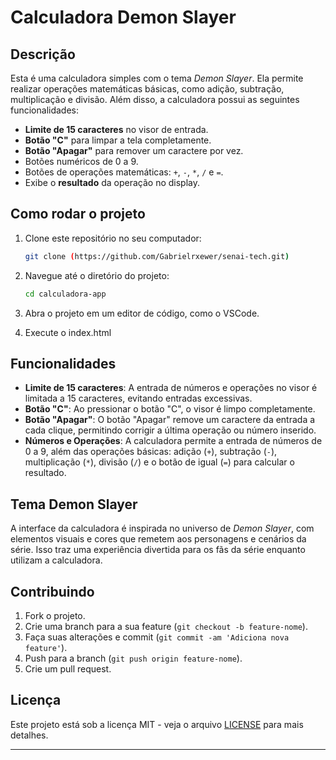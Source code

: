 # Calculadora Demon Slayer

## Descrição

Esta é uma calculadora simples com o tema *Demon Slayer*. Ela permite realizar operações matemáticas básicas, como adição, subtração, multiplicação e divisão. Além disso, a calculadora possui as seguintes funcionalidades:

- **Limite de 15 caracteres** no visor de entrada.
- **Botão "C"** para limpar a tela completamente.
- **Botão "Apagar"** para remover um caractere por vez.
- Botões numéricos de 0 a 9.
- Botões de operações matemáticas: `+`, `-`, `*`, `/` e `=`.
- Exibe o **resultado** da operação no display.

## Como rodar o projeto

1. Clone este repositório no seu computador:

    ```bash
    git clone (https://github.com/Gabrielrxewer/senai-tech.git)
    ```

2. Navegue até o diretório do projeto:

    ```bash
    cd calculadora-app
    ```

3. Abra o projeto em um editor de código, como o VSCode.

4. Execute o index.html

## Funcionalidades

- **Limite de 15 caracteres**: A entrada de números e operações no visor é limitada a 15 caracteres, evitando entradas excessivas.
- **Botão "C"**: Ao pressionar o botão "C", o visor é limpo completamente.
- **Botão "Apagar"**: O botão "Apagar" remove um caractere da entrada a cada clique, permitindo corrigir a última operação ou número inserido.
- **Números e Operações**: A calculadora permite a entrada de números de 0 a 9, além das operações básicas: adição (`+`), subtração (`-`), multiplicação (`*`), divisão (`/`) e o botão de igual (`=`) para calcular o resultado.

## Tema Demon Slayer

A interface da calculadora é inspirada no universo de *Demon Slayer*, com elementos visuais e cores que remetem aos personagens e cenários da série. Isso traz uma experiência divertida para os fãs da série enquanto utilizam a calculadora.

## Contribuindo

1. Fork o projeto.
2. Crie uma branch para a sua feature (`git checkout -b feature-nome`).
3. Faça suas alterações e commit (`git commit -am 'Adiciona nova feature'`).
4. Push para a branch (`git push origin feature-nome`).
5. Crie um pull request.

## Licença

Este projeto está sob a licença MIT - veja o arquivo [LICENSE](LICENSE) para mais detalhes.

---
